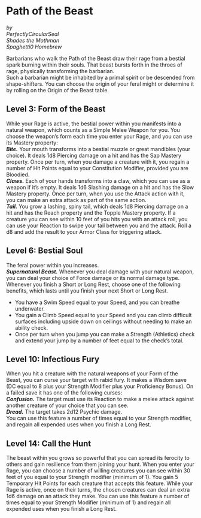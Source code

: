 # Path of the Beast
*by*  
*PerfectlyCircularSeal*  
*Shades the Mothman*  
*Spaghetti0 Homebrew*  

Barbarians who walk the Path of the Beast draw their rage from a bestial spark burning within their souls. That beast bursts forth in the throes of rage, physically transforming the barbarian.  
Such a barbarian might be inhabited by a primal spirit or be descended from shape-shifters. You can choose the origin of your feral might or determine it by rolling on the Origin of the Beast table.

## Level 3: Form of the Beast
While your Rage is active, the bestial power within you manifests into a natural weapon, which counts as a Simple Melee Weapon for you. You choose the weapon’s form each time you enter your Rage, and you can use its Mastery property:  
***Bite.*** Your mouth transforms into a bestial muzzle or great mandibles (your choice). It deals 1d8 Piercing damage on a hit and has the Sap Mastery property. Once per turn, when you damage a creature with it, you regain a number of Hit Points equal to your Constitution Modifier, provided you are Bloodied.  
***Claws.*** Each of your hands transforms into a claw, which you can use as a weapon if it’s empty. It deals 1d6 Slashing damage on a hit and has the Slow Mastery property. Once per turn, when you use the Attack action with it, you can make an extra attack as part of the same action.  
***Tail.*** You grow a lashing, spiny tail, which deals 1d8 Piercing damage on a hit and has the Reach property and the Topple Mastery property. If a creature you can see within 10 feet of you hits you with an attack roll, you can use your Reaction to swipe your tail between you and the attack. Roll a d8 and add the result to your Armor Class for triggering attack.

## Level 6: Bestial Soul
The feral power within you increases.  
***Supernatural Beast.*** Whenever you deal damage with your natural weapon, you can deal your choice of Force damage or its normal damage type.  
Whenever you finish a Short or Long Rest, choose one of the following benefits, which lasts until you finish your next Short or Long Rest.
- You have a Swim Speed equal to your Speed, and you can breathe underwater.  
- You gain a Climb Speed equal to your Speed and you can climb difficult surfaces including upside down on ceilings without needing to make an ability check.  
- Once per turn when you jump you can make a Strength (Athletics) check and extend your jump by a number of feet equal to the check’s total.

## Level 10: Infectious Fury
When you hit a creature with the natural weapons of your Form of the Beast, you can curse your target with rabid fury. It makes a Wisdom save (DC equal to 8 plus your Strength Modifier plus your Proficiency Bonus). On a failed save it has one of the following curses:  
***Confusion.*** The target must use its Reaction to make a melee attack against another creature of your choice that you can see.  
***Dread.*** The target takes 2d12 Psychic damage.  
You can use this feature a number of times equal to your Strength modifier, and regain all expended uses when you finish a Long Rest.

## Level 14: Call the Hunt
The beast within you grows so powerful that you can spread its ferocity to others and gain resilience from them joining your hunt. When you enter your Rage, you can choose a number of willing creatures you can see within 30 feet of you equal to your Strength modifier (minimum of 1). You gain 5 Temporary Hit Points for each creature that accepts this feature. While your Rage is active, once on their turns, the chosen creatures can deal an extra 1d6 damage on an attack they make. You can use this feature a number of times equal to your Strength Modifier (minimum of 1) and regain all expended uses when you finish a Long Rest.
